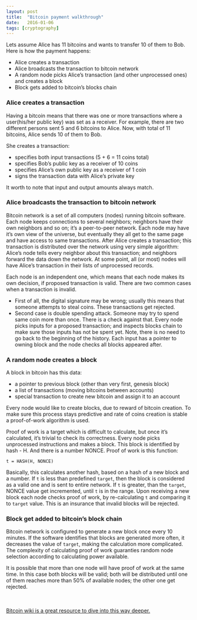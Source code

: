 ```yaml
---
layout: post
title:  "Bitcoin payment walkthrough"
date:   2016-01-06
tags: [cryptography]
---
```


Lets assume Alice has 11 bitcoins and wants to transfer 10 of them to Bob. Here is how the payment happens:

 - Alice creates a transaction
 - Alice broadcasts the transaction to bitcoin network
 - A random node picks Alice’s transaction (and other unprocessed ones) and creates a block
 - Block gets added to bitcoin’s blocks chain

### Alice creates a transaction
Having a bitcoin means that there was one or more transactions where a user(his/her public key) was set as a receiver. For example, there are two different persons sent 5 and 6 bitcoins to Alice. Now, with total of 11 bitcoins, Alice sends 10 of them to Bob.

She creates a transaction:

 - specifies both input transactions (5 + 6 = 11 coins total)
 - specifies Bob’s public key as a receiver of 10 coins
 - specifies Alice’s own public key as a receiver of 1 coin
 - signs the transaction data with Alice’s private key

It worth to note that input and output amounts always match.

### Alice broadcasts the transaction to bitcoin network
Bitcoin network is a set of all computers (nodes) running bitcoin software. Each node keeps connections to several neighbors; neighbors have their own neighbors and so on; it’s a peer-to-peer network. Each node may have it’s own view of the universe, but eventually they all get to the same page and have access to same transactions. After Alice creates a transaction; this transaction is distributed over the network using very simple algorithm: Alice’s node tells every neighbor about this transaction; and neighbors forward the data down the network. At some point, all (or most) nodes will have Alice’s transaction in their lists of unprocessed records.

Each node is an independent one, which means that each node makes its own decision, if proposed transaction is valid. There are two common cases when a transaction is invalid.

 - First of all, the digital signature may be wrong; usually this means that someone attempts to steal coins. These transactions get rejected.
- Second case is double spending attack. Someone may try to spend same coin more than once. There is a check against that. Every node picks inputs for a proposed transaction; and inspects blocks chain to make sure those inputs has not be spent yet. Note, there is no need to go back to the beginning of the history. Each input has a pointer to owning block and the node checks all blocks appeared after.

### A random node creates a block
A block in bitcoin has this data:

 - a pointer to previous block (other than very first, genesis block)
 - a list of transactions (moving bitcoins between accounts)
 - special transaction to create new bitcoin and assign it to an account

Every node would like to create blocks, due to reward of bitcoin creation. To make sure this process stays predictive and rate of coins creation is stable a proof-of-work algorithm is used.

Proof of work is a target which is difficult to calculate, but once it’s calculated, it’s trivial to check its correctness. Every node picks unprocessed instructions and makes a block. This block is identified by hash - H. And there is a number NONCE. Proof of work is this function:

`t = HASH(H, NONCE)`

Basically, this calculates another hash, based on a hash of a new block and a number. If `t` is less than predefined `target`, then the block is considered as a valid one and is sent to entire network. If `t` is greater, than the `target`, NONCE value get incremented, until `t` is in the range. Upon receiving a new block each node checks proof of work, by re-calculating `t` and comparing it to `target` value. This is an insurance that invalid blocks will be rejected.

### Block get added to bitcoin’s block chain
Bitcoin network is configured to generate a new block once every 10 minutes. If the software identifies that blocks are generated more often, it decreases the value of `target`, making the calculation more complicated. The complexity of calculating proof of work guaranties random node selection according to calculating power available.

It is possible that more than one node will have proof of work at the same time. In this case both blocks will be valid; both will be distributed until one of them reaches more than 50% of available nodes; the other one get rejected.

<br/><br/>
[Bitcoin wiki is a great resource to dive into this way deeper.](https://en.bitcoin.it/wiki/Main_Page)

